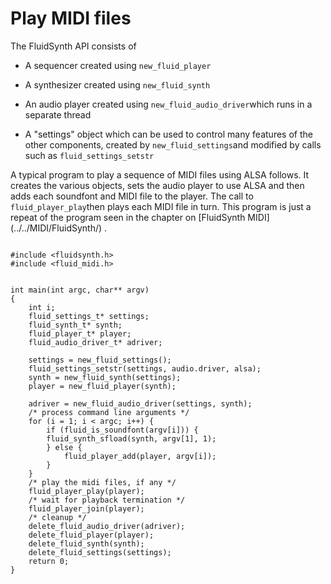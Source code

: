 #  Play MIDI files 

The FluidSynth API consists of

+  A sequencer created using
 `new_fluid_player`


+  A synthesizer created using
 `new_fluid_synth`


+  An audio player created using
 `new_fluid_audio_driver`which runs in a separate thread


+  A "settings" object which can be used to control many features
	  of the other components, created by
 `new_fluid_settings`and modified by calls such as
 `fluid_settings_setstr`




A typical program to play a sequence of MIDI files using ALSA follows.
      It creates the various objects, sets the audio player to use ALSA
      and then adds each soundfont and MIDI file to the player.
      The call to
 `fluid_player_play`then plays each MIDI file
      in turn.
      This program is just a repeat of the program seen in the chapter
      on
 [FluidSynth MIDI] (../../MIDI/FluidSynth/)
.
```sh_cpp

#include <fluidsynth.h>
#include <fluid_midi.h>


int main(int argc, char** argv)
{
    int i;
    fluid_settings_t* settings;
    fluid_synth_t* synth;
    fluid_player_t* player;
    fluid_audio_driver_t* adriver;

    settings = new_fluid_settings();
    fluid_settings_setstr(settings, audio.driver, alsa);
    synth = new_fluid_synth(settings);
    player = new_fluid_player(synth);

    adriver = new_fluid_audio_driver(settings, synth);
    /* process command line arguments */
    for (i = 1; i < argc; i++) {
        if (fluid_is_soundfont(argv[i])) {
	    fluid_synth_sfload(synth, argv[1], 1);
        } else {
            fluid_player_add(player, argv[i]);
        }
    }
    /* play the midi files, if any */
    fluid_player_play(player);
    /* wait for playback termination */
    fluid_player_join(player);
    /* cleanup */
    delete_fluid_audio_driver(adriver);
    delete_fluid_player(player);
    delete_fluid_synth(synth);
    delete_fluid_settings(settings);
    return 0;
}


      
```


